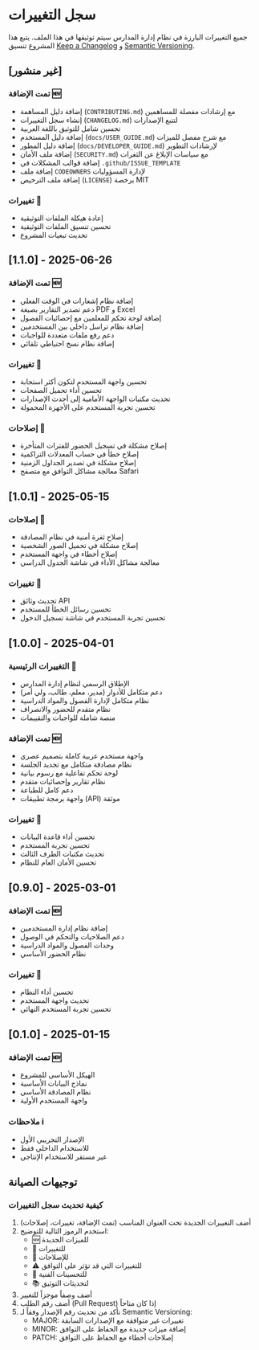 # سجل التغييرات

جميع التغييرات البارزة في نظام إدارة المدارس سيتم توثيقها في هذا الملف. يتبع هذا المشروع تنسيق [Keep a Changelog](https://keepachangelog.com/ar/1.0.0/) و [Semantic Versioning](https://semver.org/lang/ar/).

## [غير منشور]

### تمت الإضافة 🆕
- إضافة دليل المساهمة (`CONTRIBUTING.md`) مع إرشادات مفصلة للمساهمين
- إنشاء سجل التغييرات (`CHANGELOG.md`) لتتبع الإصدارات
- تحسين شامل للتوثيق باللغة العربية
- إضافة دليل المستخدم (`docs/USER_GUIDE.md`) مع شرح مفصل للميزات
- إضافة دليل المطور (`docs/DEVELOPER_GUIDE.md`) لإرشادات التطوير
- إضافة ملف الأمان (`SECURITY.md`) مع سياسات الإبلاغ عن الثغرات
- إضافة قوالب المشكلات في `.github/ISSUE_TEMPLATE`
- إضافة ملف `CODEOWNERS` لإدارة المسؤوليات
- إضافة ملف الترخيص (`LICENSE`) برخصة MIT

### تغييرات 🔄
- إعادة هيكلة الملفات التوثيقية
- تحسين تنسيق الملفات التوثيقية
- تحديث تبعيات المشروع

## [1.1.0] - 2025-06-26

### تمت الإضافة 🆕
- إضافة نظام إشعارات في الوقت الفعلي
- دعم تصدير التقارير بصيغة PDF و Excel
- إضافة لوحة تحكم للمعلمين مع إحصائيات الفصول
- إضافة نظام تراسل داخلي بين المستخدمين
- دعم رفع ملفات متعددة للواجبات
- إضافة نظام نسخ احتياطي تلقائي

### تغييرات 🔄
- تحسين واجهة المستخدم لتكون أكثر استجابة
- تحسين أداء تحميل الصفحات
- تحديث مكتبات الواجهة الأمامية إلى أحدث الإصدارات
- تحسين تجربة المستخدم على الأجهزة المحمولة

### إصلاحات 🐞
- إصلاح مشكلة في تسجيل الحضور للفترات المتأخرة
- إصلاح خطأ في حساب المعدلات التراكمية
- إصلاح مشكلة في تصدير الجداول الزمنية
- معالجة مشاكل التوافق مع متصفح Safari

## [1.0.1] - 2025-05-15

### إصلاحات 🐞
- إصلاح ثغرة أمنية في نظام المصادقة
- إصلاح مشكلة في تحميل الصور الشخصية
- إصلاح أخطاء في واجهة المستخدم
- معالجة مشاكل الأداء في شاشة الجدول الدراسي

### تغييرات 🔄
- تحديث وثائق API
- تحسين رسائل الخطأ للمستخدم
- تحسين تجربة المستخدم في شاشة تسجيل الدخول

## [1.0.0] - 2025-04-01

### التغييرات الرئيسية 🚀
- الإطلاق الرسمي لنظام إدارة المدارس
- دعم متكامل للأدوار (مدير، معلم، طالب، ولي أمر)
- نظام متكامل لإدارة الفصول والمواد الدراسية
- نظام متقدم للحضور والانصراف
- منصة شاملة للواجبات والتقييمات

### تمت الإضافة 🆕
- واجهة مستخدم عربية كاملة بتصميم عصري
- نظام مصادقة متكامل مع تجديد الجلسة
- لوحة تحكم تفاعلية مع رسوم بيانية
- نظام تقارير وإحصائيات متقدم
- دعم كامل للطباعة
- واجهة برمجة تطبيقات (API) موثقة

### تغييرات 🔄
- تحسين أداء قاعدة البيانات
- تحسين تجربة المستخدم
- تحديث مكتبات الطرف الثالث
- تحسين الأمان العام للنظام

## [0.9.0] - 2025-03-01

### تمت الإضافة 🆕
- إضافة نظام إدارة المستخدمين
- دعم الصلاحيات والتحكم في الوصول
- وحدات الفصول والمواد الدراسية
- نظام الحضور الأساسي

### تغييرات 🔄
- تحسين أداء النظام
- تحديث واجهة المستخدم
- تحسين تجربة المستخدم النهائي

## [0.1.0] - 2025-01-15

### تمت الإضافة 🆕
- الهيكل الأساسي للمشروع
- نماذج البيانات الأساسية
- نظام المصادقة الأساسي
- واجهة المستخدم الأولية

### ملاحظات ℹ️
- الإصدار التجريبي الأول
- للاستخدام الداخلي فقط
- غير مستقر للاستخدام الإنتاجي

## توجيهات الصيانة

### كيفية تحديث سجل التغييرات

1. أضف التغييرات الجديدة تحت العنوان المناسب (تمت الإضافة، تغييرات، إصلاحات)
2. استخدم الرموز التالية للتوضيح:
   - 🆕 للميزات الجديدة
   - 🔄 للتغييرات
   - 🐞 للإصلاحات
   - ⚠️ للتغييرات التي قد تؤثر على التوافق
   - 🔧 للتحسينات الفنية
   - 📚 لتحديثات التوثيق
3. أضف وصفاً موجزاً للتغيير
4. أضف رقم الطلب (Pull Request) إذا كان متاحاً
5. تأكد من تحديث رقم الإصدار وفقاً لـ Semantic Versioning:
   - MAJOR: تغييرات غير متوافقة مع الإصدارات السابقة
   - MINOR: إضافة ميزات جديدة مع الحفاظ على التوافق
   - PATCH: إصلاحات أخطاء مع الحفاظ على التوافق
